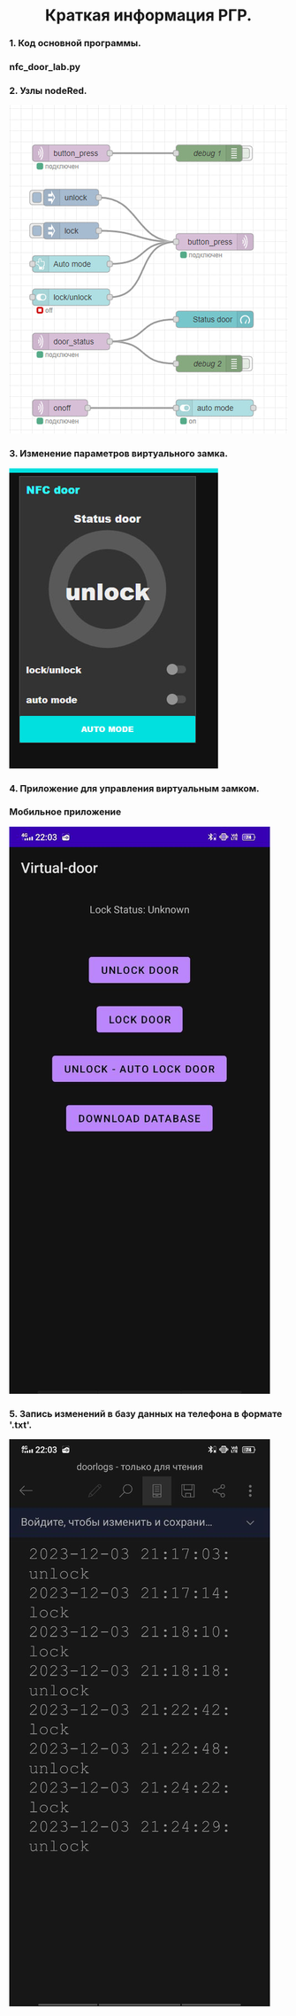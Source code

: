 <h1 style="text-align:center">Краткая информация РГР.</h1>
<h3>1. Код основной программы.</h3>
<h3><a scr="https://github.com/TimurGayazov/NodeRed/blob/main/NFC-door/nfc_door_lab.py">nfc_door_lab.py</a></h3>
<h3>2. Узлы nodeRed.</h3>
<img src="../img/nodes_door.jpg" />
<h3>3. Изменение параметров виртуального замка.</h3>
<img src="../img/dashboard_door.jpg" />
<h3>4. Приложение для управления виртуальным замком.</h3>
<h3><a scr="https://github.com/TimurGayazov/NodeRedApp">Мобильное приложение</a></h3>
<img src="../img/mobile-app.jpg" />
<h3>5. Запись изменений в базу данных на телефона в формате '.txt'.</h3>
<img src="../img/mobile-database.jpg" />